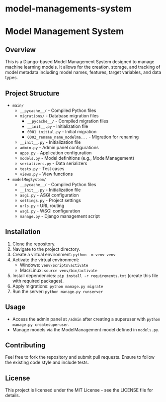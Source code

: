# model-managements-system
Model Management System
=======================

Overview
--------
This is a Django-based Model Management System designed to manage machine learning models. It allows for the creation, storage, and tracking of model metadata including model names, features, target variables, and data types.

Project Structure
-----------------
- `main/`
  - `__pycache__/` - Compiled Python files
  - `migrations/` - Database migration files
    - `__pycache__/` - Compiled migration files
    - `__init__.py` - Initialization file
    - `0001_initial.py` - Initial migration
    - `0002_rename_name_modelma...` - Migration for renaming
  - `__init__.py` - Initialization file
  - `admin.py` - Admin panel configurations
  - `apps.py` - Application configuration
  - `models.py` - Model definitions (e.g., ModelManagement)
  - `serializers.py` - Data serializers
  - `tests.py` - Test cases
  - `views.py` - View functions
- `modelMngSystem/`
  - `__pycache__/` - Compiled Python files
  - `__init__.py` - Initialization file
  - `asgi.py` - ASGI configuration
  - `settings.py` - Project settings
  - `urls.py` - URL routing
  - `wsgi.py` - WSGI configuration
  - `manage.py` - Django management script

Installation
------------
1. Clone the repository.
2. Navigate to the project directory.
3. Create a virtual environment: `python -m venv venv`
4. Activate the virtual environment:
   - Windows: `venv\Scripts\activate`
   - Mac/Linux: `source venv/bin/activate`
5. Install dependencies: `pip install -r requirements.txt` (create this file with required packages).
6. Apply migrations: `python manage.py migrate`
7. Run the server: `python manage.py runserver`

Usage
-----
- Access the admin panel at `/admin` after creating a superuser with `python manage.py createsuperuser`.
- Manage models via the ModelManagement model defined in `models.py`.

Contributing
------------
Feel free to fork the repository and submit pull requests. Ensure to follow the existing code style and include tests.

License
-------
This project is licensed under the MIT License - see the LICENSE file for details.